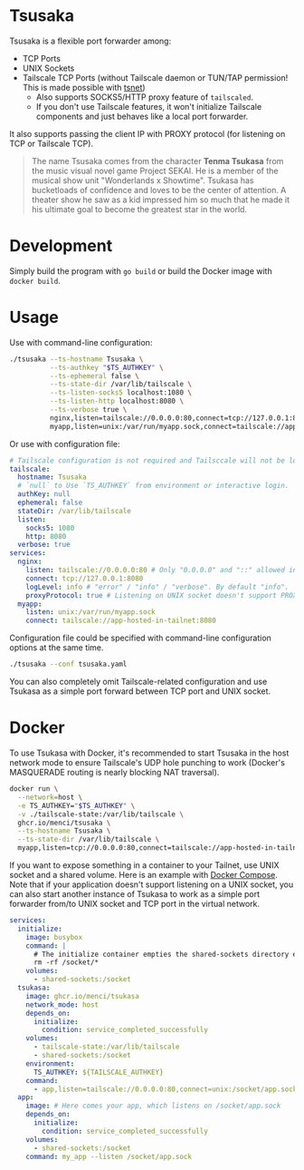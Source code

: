 # Tsusaka

Tsusaka is a flexible port forwarder among:

* TCP Ports
* UNIX Sockets
* Tailscale TCP Ports (without Tailscale daemon or TUN/TAP permission! This is made possible with [tsnet](https://tailscale.com/kb/1244/tsnet))
  * Also supports SOCKS5/HTTP proxy feature of `tailscaled`.
  * If you don't use Tailscale features, it won't initialize Tailscale components and just behaves like a local port forwarder.

It also supports passing the client IP with PROXY protocol (for listening on TCP or Tailscale TCP).

> The name Tsusaka comes from the character **Tenma Tsukasa** from the music visual novel game Project SEKAI. He is a member of the musical show unit "Wonderlands x Showtime". Tsukasa has bucketloads of confidence and loves to be the center of attention. A theater show he saw as a kid impressed him so much that he made it his ultimate goal to become the greatest star in the world.

# Development

Simply build the program with `go build` or build the Docker image with `docker build`.

# Usage

Use with command-line configuration:

```bash
./tsusaka --ts-hostname Tsusaka \
          --ts-authkey "$TS_AUTHKEY" \
          --ts-ephemeral false \
          --ts-state-dir /var/lib/tailscale \
          --ts-listen-socks5 localhost:1080 \
          --ts-listen-http localhost:8080 \
          --ts-verbose true \
          nginx,listen=tailscale://0.0.0.0:80,connect=tcp://127.0.0.1:8080,log-level=info,proxy-protocol \
          myapp,listen=unix:/var/run/myapp.sock,connect=tailscale://app-hosted-in-tailnet:8080
```

Or use with configuration file:

```yaml
# Tailscale configuration is not required and Tailsccale will not be loaded if no services with Tailscale defined.
tailscale:
  hostname: Tsusaka
  # `null` to Use `TS_AUTHKEY` from environment or interactive login.
  authKey: null
  ephemeral: false
  stateDir: /var/lib/tailscale
  listen:
    socks5: 1080
    http: 8080
  verbose: true
services:
  nginx:
    listen: tailscale://0.0.0.0:80 # Only "0.0.0.0" and "::" allowed in Tailscale listener.
    connect: tcp://127.0.0.1:8080
    logLevel: info # "error" / "info" / "verbose". By default "info".
    proxyProtocol: true # Listening on UNIX socket doesn't support PROXY protocol.
  myapp:
    listen: unix:/var/run/myapp.sock
    connect: tailscale://app-hosted-in-tailnet:8080
```

Configuration file could be specified with command-line configuration options at the same time.

```bash
./tsusaka --conf tsusaka.yaml
```

You can also completely omit Tailscale-related configuration and use Tsukasa as a simple port forward between TCP port and UNIX socket.

# Docker

To use Tsukasa with Docker, it's recommended to start Tsusaka in the host network mode to ensure Tailscale's UDP hole punching to work (Docker's MASQUERADE routing is nearly blocking NAT traversal).

```bash
docker run \
  --network=host \
  -e TS_AUTHKEY="$TS_AUTHKEY" \
  -v ./tailscale-state:/var/lib/tailscale \
  ghcr.io/menci/tsusaka \
  --ts-hostname Tsusaka \
  --ts-state-dir /var/lib/tailscale \
  myapp,listen=tcp://0.0.0.0:80,connect=tailscale://app-hosted-in-tailnet:8080
```

If you want to expose something in a container to your Tailnet, use UNIX socket and a shared volume. Here is an example with [Docker Compose](https://docs.docker.com/compose/). Note that if your application doesn't support listening on a UNIX socket, you can also start another instance of Tsukasa to work as a simple port forwarder from/to UNIX socket and TCP port in the virtual network.

```yaml
services:
  initialize:
    image: busybox
    command: |
      # The initialize container empties the shared-sockets directory each time.
      rm -rf /socket/*
    volumes:
      - shared-sockets:/socket
  tsukasa:
    image: ghcr.io/menci/tsukasa
    network_mode: host
    depends_on:
      initialize:
        condition: service_completed_successfully
    volumes:
      - tailscale-state:/var/lib/tailscale
      - shared-sockets:/socket
    environment:
      TS_AUTHKEY: ${TAILSCALE_AUTHKEY}
    command:
      - app,listen=tailscale://0.0.0.0:80,connect=unix:/socket/app.sock
  app:
    image: # Here comes your app, which listens on /socket/app.sock
    depends_on:
      initialize:
        condition: service_completed_successfully
    volumes:
      - shared-sockets:/socket
    command: my_app --listen /socket/app.sock
```
